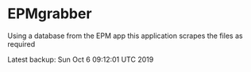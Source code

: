 # EPMgrabber
Using a database from the EPM app this application scrapes the files as required


Latest backup: Sun Oct 6 09:12:01 UTC 2019
